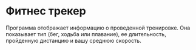 # Фитнес трекер
Программа отображает информацию о проведенной тренировке. Она показывает тип (бег, ходьба или плавание), ее длительность, пройденную дистанцию и вашу среднюю скорость.
